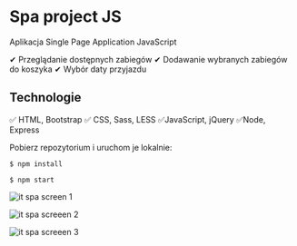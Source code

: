# Spa project JS

Aplikacja Single Page Application JavaScript


✔ Przeglądanie dostępnych zabiegów
✔ Dodawanie wybranych zabiegów do koszyka
✔ Wybór daty przyjazdu 

## Technologie

✅ HTML, Bootstrap
✅ CSS, Sass, LESS
✅JavaScript, jQuery
✅Node, Express

Pobierz repozytorium i uruchom je lokalnie:

`$ npm install`

`$ npm start`


![it spa screen 1](https://user-images.githubusercontent.com/92208474/165051901-b90d8340-8bc5-4574-9f5b-6fa9d5edcda5.png)

![it spa screeen 2](https://user-images.githubusercontent.com/92208474/165051912-01a19874-845a-40a4-b25b-fbb35ccee2bf.png)

![it spa screeen 3](https://user-images.githubusercontent.com/92208474/165051917-948f1087-8219-45cc-a271-e5c9ab399aee.png)
